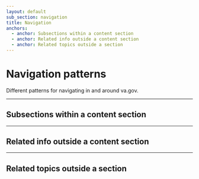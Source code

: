 ```yaml
---
layout: default
sub_section: navigation
title: Navigation
anchors:
  - anchor: Subsections within a content section
  - anchor: Related info outside a content section
  - anchor: Related topics outside a section
---
```


# Navigation patterns

<div class="va-introtext" markdown="1">
Different patterns for navigating in and around va.gov.
</div>

---

## Subsections within a content section

---

## Related info outside a content section

---


## Related topics outside a section
